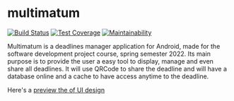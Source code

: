 # multimatum

[![Build Status](https://api.cirrus-ci.com/github/multimatum-Team/multimatum.svg)](https://cirrus-ci.com/github/multimatum-Team/multimatum)
[![Test Coverage](https://api.codeclimate.com/v1/badges/4b224cde0ea92d686d7a/test_coverage)](https://codeclimate.com/github/multimatum-Team/multimatum/test_coverage)
[![Maintainability](https://api.codeclimate.com/v1/badges/4b224cde0ea92d686d7a/maintainability)](https://codeclimate.com/github/multimatum-Team/multimatum/maintainability)

Multimatum is a deadlines manager application for Android, made for the
software development project course, spring semester 2022.
Its main purpose is to provide the user a easy tool to display, manage and even share all deadlines.
It will use QRCode to share the deadline and will have a database online and a cache to have access anytime
to the deadline.

Here's a [preview the of UI design](https://www.sketch.com/s/52c572ba-70dd-4a53-9adc-69485d2fa68a)
